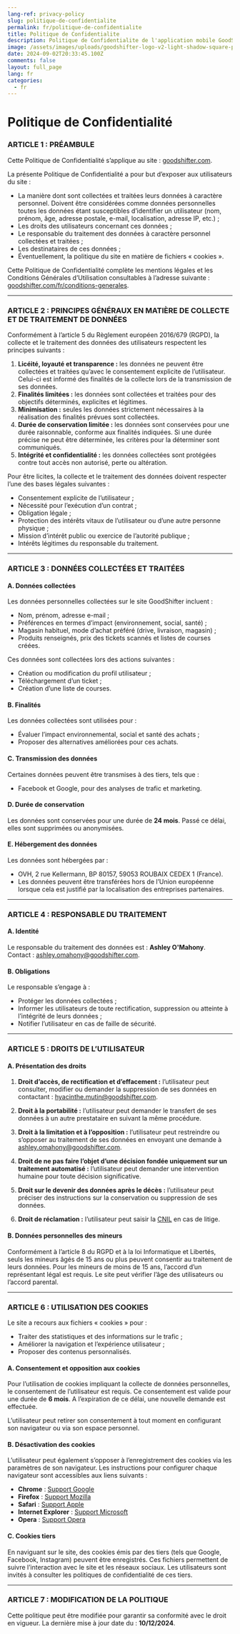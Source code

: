 ```yaml
---
lang-ref: privacy-policy
slug: politique-de-confidentialite
permalink: fr/politique-de-confidentialite
title: Politique de Confidentialite
description: Politique de Confidentialite de l'application mobile GoodShifter.
image: /assets/images/uploads/goodshifter-logo-v2-light-shadow-square-pink.png
date: 2024-09-02T20:33:45.100Z
comments: false
layout: full_page
lang: fr
categories:
  - fr
---
```


# Politique de Confidentialité

### ARTICLE 1 : PRÉAMBULE

Cette Politique de Confidentialité s’applique au site : [goodshifter.com](https://goodshifter.com).

La présente Politique de Confidentialité a pour but d’exposer aux utilisateurs du site :

- La manière dont sont collectées et traitées leurs données à caractère personnel. Doivent être considérées comme données personnelles toutes les données étant susceptibles d’identifier un utilisateur (nom, prénom, âge, adresse postale, e-mail, localisation, adresse IP, etc.) ;
- Les droits des utilisateurs concernant ces données ;
- Le responsable du traitement des données à caractère personnel collectées et traitées ;
- Les destinataires de ces données ;
- Éventuellement, la politique du site en matière de fichiers « cookies ».

Cette Politique de Confidentialité complète les mentions légales et les Conditions Générales d’Utilisation consultables à l’adresse suivante : [goodshifter.com/fr/conditions-generales]({{site.url}}{{site.baseurl}}/{{page.lang}}/conditions-generales).

---

### ARTICLE 2 : PRINCIPES GÉNÉRAUX EN MATIÈRE DE COLLECTE ET DE TRAITEMENT DE DONNÉES

Conformément à l’article 5 du Règlement européen 2016/679 (RGPD), la collecte et le traitement des données des utilisateurs respectent les principes suivants :

1. **Licéité, loyauté et transparence :** les données ne peuvent être collectées et traitées qu’avec le consentement explicite de l’utilisateur. Celui-ci est informé des finalités de la collecte lors de la transmission de ses données.
2. **Finalités limitées :** les données sont collectées et traitées pour des objectifs déterminés, explicites et légitimes.
3. **Minimisation :** seules les données strictement nécessaires à la réalisation des finalités prévues sont collectées.
4. **Durée de conservation limitée :** les données sont conservées pour une durée raisonnable, conforme aux finalités indiquées. Si une durée précise ne peut être déterminée, les critères pour la déterminer sont communiqués.
5. **Intégrité et confidentialité :** les données collectées sont protégées contre tout accès non autorisé, perte ou altération.

Pour être licites, la collecte et le traitement des données doivent respecter l’une des bases légales suivantes :

- Consentement explicite de l’utilisateur ;
- Nécessité pour l’exécution d’un contrat ;
- Obligation légale ;
- Protection des intérêts vitaux de l’utilisateur ou d’une autre personne physique ;
- Mission d’intérêt public ou exercice de l’autorité publique ;
- Intérêts légitimes du responsable du traitement.

---

### ARTICLE 3 : DONNÉES COLLECTÉES ET TRAITÉES

#### A. Données collectées

Les données personnelles collectées sur le site GoodShifter incluent :

- Nom, prénom, adresse e-mail ;
- Préférences en termes d’impact (environnement, social, santé) ;
- Magasin habituel, mode d’achat préféré (drive, livraison, magasin) ;
- Produits renseignés, prix des tickets scannés et listes de courses créées.

Ces données sont collectées lors des actions suivantes :

- Création ou modification du profil utilisateur ;
- Téléchargement d’un ticket ;
- Création d’une liste de courses.

#### B. Finalités

Les données collectées sont utilisées pour :

- Évaluer l’impact environnemental, social et santé des achats ;
- Proposer des alternatives améliorées pour ces achats.

#### C. Transmission des données

Certaines données peuvent être transmises à des tiers, tels que :

- Facebook et Google, pour des analyses de trafic et marketing.

#### D. Durée de conservation

Les données sont conservées pour une durée de **24 mois**. Passé ce délai, elles sont supprimées ou anonymisées.

#### E. Hébergement des données

Les données sont hébergées par :

- OVH, 2 rue Kellermann, BP 80157, 59053 ROUBAIX CEDEX 1 (France).
- Les données peuvent être transférées hors de l’Union européenne lorsque cela est justifié par la localisation des entreprises partenaires.

---

### ARTICLE 4 : RESPONSABLE DU TRAITEMENT

#### A. Identité

Le responsable du traitement des données est : **Ashley O'Mahony**.  
Contact : [ashley.omahony@goodshifter.com](mailto:ashley.omahony@goodshifter.com).

#### B. Obligations

Le responsable s’engage à :

- Protéger les données collectées ;
- Informer les utilisateurs de toute rectification, suppression ou atteinte à l’intégrité de leurs données ;
- Notifier l’utilisateur en cas de faille de sécurité.

---

### ARTICLE 5 : DROITS DE L’UTILISATEUR

#### A. Présentation des droits

1. **Droit d’accès, de rectification et d’effacement :** l’utilisateur peut consulter, modifier ou demander la suppression de ses données en contactant : hyacinthe.mutin@goodshifter.com.

2. **Droit à la portabilité :** l’utilisateur peut demander le transfert de ses données à un autre prestataire en suivant la même procédure.

3. **Droit à la limitation et à l’opposition :** l’utilisateur peut restreindre ou s’opposer au traitement de ses données en envoyant une demande à [ashley.omahony@goodshifter.com](mailto:ashley.omahony@goodshifter.com).

4. **Droit de ne pas faire l’objet d’une décision fondée uniquement sur un traitement automatisé :** l’utilisateur peut demander une intervention humaine pour toute décision significative.

5. **Droit sur le devenir des données après le décès :** l’utilisateur peut préciser des instructions sur la conservation ou suppression de ses données.

6. **Droit de réclamation :** l’utilisateur peut saisir la [CNIL](https://www.cnil.fr) en cas de litige.

#### B. Données personnelles des mineurs

Conformément à l’article 8 du RGPD et à la loi Informatique et Libertés, seuls les mineurs âgés de 15 ans ou plus peuvent consentir au traitement de leurs données. Pour les mineurs de moins de 15 ans, l’accord d’un représentant légal est requis. Le site peut vérifier l’âge des utilisateurs ou l’accord parental.

---

### ARTICLE 6 : UTILISATION DES COOKIES

Le site a recours aux fichiers « cookies » pour :

- Traiter des statistiques et des informations sur le trafic ;
- Améliorer la navigation et l’expérience utilisateur ;
- Proposer des contenus personnalisés.

#### A. Consentement et opposition aux cookies

Pour l’utilisation de cookies impliquant la collecte de données personnelles, le consentement de l’utilisateur est requis. Ce consentement est valide pour une durée de **6 mois**. A l’expiration de ce délai, une nouvelle demande est effectuée.

L’utilisateur peut retirer son consentement à tout moment en configurant son navigateur ou via son espace personnel.

#### B. Désactivation des cookies

L’utilisateur peut également s’opposer à l’enregistrement des cookies via les paramètres de son navigateur. Les instructions pour configurer chaque navigateur sont accessibles aux liens suivants :

- **Chrome** : [Support Google](https://support.google.com/accounts/answer/61416?hl=fr)
- **Firefox** : [Support Mozilla](https://support.mozilla.org/fr/kb/enable-and-disable-cookies-website-preferences)
- **Safari** : [Support Apple](http://www.apple.com/legal/privacy/fr-ww/)
- **Internet Explorer** : [Support Microsoft](https://support.microsoft.com/fr-fr/help/17442/windows-internet-explorer-delete-manage-cookies)
- **Opera** : [Support Opera](http://www.opera.com/help/tutorials/security/cookies/)

#### C. Cookies tiers

En naviguant sur le site, des cookies émis par des tiers (tels que Google, Facebook, Instagram) peuvent être enregistrés. Ces fichiers permettent de suivre l’interaction avec le site et les réseaux sociaux. Les utilisateurs sont invités à consulter les politiques de confidentialité de ces tiers.

---

### ARTICLE 7 : MODIFICATION DE LA POLITIQUE

Cette politique peut être modifiée pour garantir sa conformité avec le droit en vigueur. La dernière mise à jour date du : **10/12/2024**.
